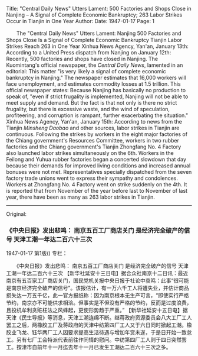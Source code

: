 Title: "Central Daily News" Utters Lament: 500 Factories and Shops Close in Nanjing – A Signal of Complete Economic Bankruptcy; 263 Labor Strikes Occur in Tianjin in One Year
Author:
Date: 1947-01-17
Page: 1

　　The "Central Daily News" Utters Lament:
    Nanjing 500 Factories and Shops Close
    Is a Signal of Complete Economic Bankruptcy
    Tianjin Labor Strikes Reach 263 in One Year
    Xinhua News Agency, Yan'an, January 13th: According to a United Press dispatch from Nanjing on January 12th: Recently, 500 factories and shops have closed in Nanjing. The Kuomintang's official newspaper, the *Central Daily News*, lamented in an editorial: This matter "is very likely a signal of complete economic bankruptcy in Nanjing." The newspaper estimates that 16,000 workers will face unemployment, and estimates commodity losses at 1.5 trillion. This official newspaper states: Because Nanjing has basically no production to speak of, "even if strict frugality is implemented, Nanjing will not be able to meet supply and demand. But the fact is that not only is there no strict frugality, but there is excessive waste, and the wind of speculation, profiteering, and corruption is rampant, further exacerbating the situation."
    Xinhua News Agency, Yan'an, January 15th: According to news from the Tianjin *Minsheng Daobao* and other sources, labor strikes in Tianjin are continuous. Following the strikes by workers in the eight major factories of the Chiang government's Resources Committee, workers in two rubber factories and the Chiang government's Tianjin Zhongfang No. 4 Factory also launched labor strikes simultaneously on the 6th. Workers in the Feilong and Yuhua rubber factories began a concerted slowdown that day because their demands for improved living conditions and increased annual bonuses were not met. Representatives specially dispatched from the seven factory trade unions went to express their sympathy and condolences. Workers at Zhongfang No. 4 Factory went on strike suddenly on the 4th. It is reported that from November of the year before last to November of last year, there have been as many as 263 labor strikes in Tianjin.



<hr /> 

Original: 


### 《中央日报》发出悲鸣：  南京五百工厂商店关门  是经济完全破产的信号  天津工潮一年达二百六十三次

1947-01-17
第1版()
专栏：

　　《中央日报》发出悲鸣：
    南京五百工厂商店关门
    是经济完全破产的信号
    天津工潮一年达二百六十三次
    【新华社延安十三日电】据合众社南京十二日讯：最近南京有五百家工厂商店关门，国民党机关报中央日报于社论中哀鸣：此事“很可能是南京经济完全破产的信号”。该报估计，有一万六千工人将遭失业，并估计商品损失达一万五千亿，此一官方报纸称：因为南京根本无生产可言，“即使实行严格节约，南京亦不可能供求相洽。但事实是不但没有严格的节约，反而是过度浪费，且投机牟利贪赃枉法之风蜂起，更使形势趋于严重。”
    【新华社延安十五日电】据天津《民生导报》等消息，天津工潮连绵不断。继蒋政府资源委员会八大工厂工人罢工之后，两橡胶工厂及蒋政府的天津中纺第四厂工人又于六日同时掀起工潮。橡胶业飞龙、钰华两厂工人因要求提高生活待遇与增加年赏未遂，于是日开始一致怠工。另有七厂工会特派代表前往作同情的慰问。中纺第四厂工人则于四日突然罢工。按津市自前年十一月迄去年十一月已发生工潮达二百六十三次之多。
